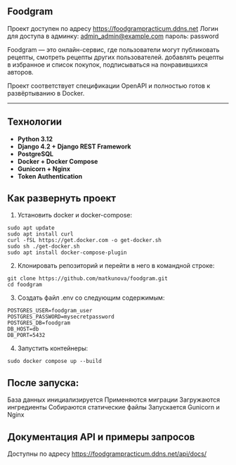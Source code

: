 ## Foodgram

Проект доступен по адресу https://foodgrampracticum.ddns.net
Логин для доступа в админку: admin_admin@example.com
пароль: password

Foodgram — это онлайн-сервис, где пользователи могут публиковать рецепты, смотреть рецепты других пользователей. добавлять рецепты в избранное и список покупок, подписываться на понравившихся авторов.

Проект соответствует спецификации OpenAPI и полностью готов к развёртыванию в Docker.

---

## Технологии

- **Python 3.12**
- **Django 4.2 + Django REST Framework**
- **PostgreSQL**
- **Docker + Docker Compose**
- **Gunicorn + Nginx**
- **Token Authentication**

## Как развернуть проект

1. Установить docker и docker-compose:
```
sudo apt update
sudo apt install curl
curl -fSL https://get.docker.com -o get-docker.sh
sudo sh ./get-docker.sh
sudo apt install docker-compose-plugin
```
2. Клонировать репозиторий и перейти в него в командной строке:

```
git clone https://github.com/matkunova/foodgram.git
cd foodgram
```
3. Создать файл .env со следующим содержимым:
```
POSTGRES_USER=foodgram_user
POSTGRES_PASSWORD=mysecretpassword
POSTGRES_DB=foodgram
DB_HOST=db
DB_PORT=5432
```
4. Запустить контейнеры:
```
sudo docker compose up --build
```

## После запуска:

База данных инициализируется
Применяются миграции
Загружаются ингредиенты
Собираются статические файлы
Запускается Gunicorn и Nginx

## Документация API и примеры запросов
Доступны по адресу https://foodgrampracticum.ddns.net/api/docs/
